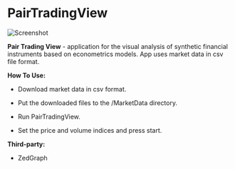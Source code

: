 # PairTradingView

![Screenshot](https://github.com/dv-lebedev/PairTradingView/blob/master/screenshot.png)

**Pair Trading View** - application for the visual analysis of synthetic financial instruments based on econometrics models. App uses market data in csv file format.

**How To Use:**

- Download market data in csv format.

- Put the downloaded files to the /MarketData directory.

- Run PairTradingView.

- Set the price and volume indices and press start.


**Third-party:**

- ZedGraph
